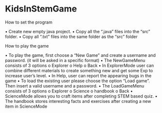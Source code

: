 # KidsInStemGame

How to set the program

•	Create new empty java project.
•	Copy all the “.java” files into the “src” folder.
•	Copy all “.txt” files into the same folder as the “src” folder



How to play the game

•	To play the game, first choose a “New Game” and create a username and password. (it will be asked in a specific format)
•	The NewGameMenu consists of 3 options
o	Explorer
o	Help
o	Back
•	In ExplorerMode user can combine different materials to create something new and get some Exp to increase user’s level.
•	In Help, user can report the appearing bugs in the game
•	To load the existing user please choose the option “Load game”. Then insert a valid username and a password. 
•	The LoadGameMenu consists of 3 options
o	Explorer
o	Science
o	handbook
o	Back
•	ScienceMode allows you to craft items after completing STEM based quiz.
•	The handbook stores interesting facts and exercises after creating a new item in ScienceMode

